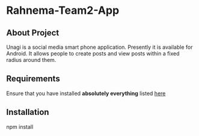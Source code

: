 # Rahnema-Team2-App

## About Project
Unagi is a social media smart phone application.
Presently it is available for Android.
It allows people to create posts and view posts within a fixed radius around them.

## Requirements
Ensure that you have installed **absolutely everything** listed [here](https://facebook.github.io/react-native/docs/getting-started.html#content)

## Installation
npm install
